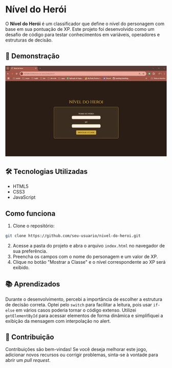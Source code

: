 # Nível do Herói
O **Nível do Herói** é um classificador que define o nível do personagem com base em sua pontuação de XP. Este projeto foi desenvolvido como um desafio de código para testar conhecimentos em variáveis, operadores e estruturas de decisão.

## 🎥 Demonstração
![Demonstração](src/image/overview.gif)

## 🛠 Tecnologias Utilizadas
- HTML5
- CSS3
- JavaScript

## Como funciona
1. Clone o repositório:
```bash
git clone https://github.com/seu-usuario/nivel-do-heroi.git
```
2. Acesse a pasta do projeto e abra o arquivo `index.html` no navegador de sua preferência.
3. Preencha os campos com o nome do personagem e um valor de XP.
4. Clique no botão "Mostrar a Classe" e o nível correspondente ao XP será exibido.

## 📚 Aprendizados
Durante o desenvolvimento, percebi a importância de escolher a estrutura de decisão correta. Optei pelo `switch` para facilitar a leitura, pois usar `if-else` em vários casos poderia tornar o código extenso. Utilizei `getElementById` para acessar elementos de forma dinâmica e simplifiquei a exibição da mensagem com interpolação no alert.

## 🤝 Contribuição
Contribuições são bem-vindas! Se você deseja melhorar este jogo, adicionar novos recursos ou corrigir problemas, sinta-se à vontade para abrir um _pull request_.